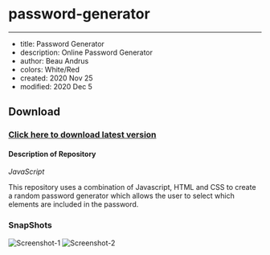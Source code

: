 # password-generator
---
* title: Password Generator
* description: Online Password Generator 
* author: Beau Andrus
* colors: White/Red
* created:  2020 Nov 25
* modified: 2020 Dec 5

Download
--------

### [Click here to download latest version](https://github.com/beau-13/password-generator.git)

#### Description of Repository

*JavaScript*

This repository uses a combination of Javascript, HTML and CSS to create a random password generator which allows the user to select which elements are included in the password. 

### SnapShots

![Screenshot-1](https://user-images.githubusercontent.com/71921579/101231461-66341780-36e6-11eb-8221-a6343f9843a2.JPG)
![Screenshot-2](https://user-images.githubusercontent.com/71921579/101231465-71874300-36e6-11eb-961c-6a753bb89c10.JPG)

